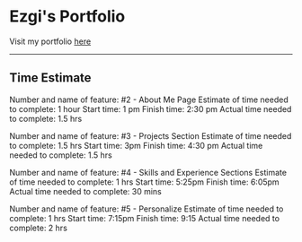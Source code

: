 # Ezgi's Portfolio

Visit my portfolio [here](https://ezgi-portfolio.netlify.app/)

----------------------------------------------------------------

## Time Estimate

Number and name of feature: #2 - About Me Page
Estimate of time needed to complete: 1 hour
Start time: 1 pm
Finish time: 2:30 pm
Actual time needed to complete: 1.5 hrs

Number and name of feature: #3 - Projects Section
Estimate of time needed to complete: 1.5 hrs
Start time: 3pm
Finish time: 4:30 pm
Actual time needed to complete: 1.5 hrs

Number and name of feature: #4 - Skills and Experience Sections
Estimate of time needed to complete: 1 hrs
Start time: 5:25pm
Finish time: 6:05pm
Actual time needed to complete: 30 mins

Number and name of feature: #5 - Personalize
Estimate of time needed to complete: 1 hrs
Start time: 7:15pm
Finish time: 9:15
Actual time needed to complete: 2 hrs